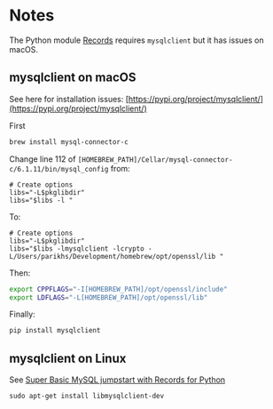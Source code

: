 # Notes

The Python module [Records](https://github.com/kennethreitz/records) requires `mysqlclient` but it has issues on macOS.

## mysqlclient on macOS

See here for installation issues: [https://pypi.org/project/mysqlclient/](https://pypi.org/project/mysqlclient/)

First
```bash
brew install mysql-connector-c
```

Change line 112 of `[HOMEBREW_PATH]/Cellar/mysql-connector-c/6.1.11/bin/mysql_config` from:

```
# Create options
libs="-L$pkglibdir"
libs="$libs -l "
```

To:

```
# Create options
libs="-L$pkglibdir"
libs="$libs -lmysqlclient -lcrypto -L/Users/parikhs/Development/homebrew/opt/openssl/lib "
```

Then:

```bash
export CPPFLAGS="-I[HOMEBREW_PATH]/opt/openssl/include"
export LDFLAGS="-L[HOMEBREW_PATH]/opt/openssl/lib"
```

Finally:

```bash
pip install mysqlclient
```

## mysqlclient on Linux

See [Super Basic MySQL jumpstart with Records for Python](https://medium.com/emoney-engineering/super-basic-mysql-with-records-for-python-83e39c408ba6)

```
sudo apt-get install libmysqlclient-dev
```